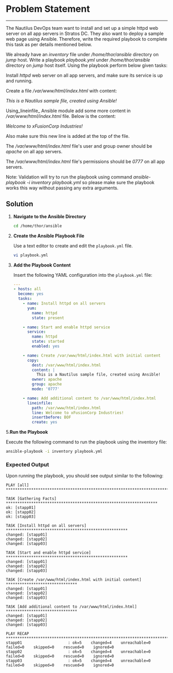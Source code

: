 # Problem Statement

---
The Nautilus DevOps team want to install and set up a simple httpd web server on all app servers in Stratos DC. They also want to deploy a sample web page using Ansible. Therefore, write the required playbook to complete this task as per details mentioned below.

We already have an _inventory_ file under _/home/thor/ansible_ directory on _jump_ host. Write a playbook _playbook.yml_ under _/home/thor/ansible_ directory on _jump_ host itself. Using the playbook perform below given tasks:

Install _httpd_ web server on all app servers, and make sure its service is up and running.

Create a file _/var/www/html/index.html_ with content:

_This is a Nautilus sample file, created using Ansible!_

Using_lineinfile_ Ansible module add some more content in _/var/www/html/index.html_ file. Below is the content:

_Welcome to xFusionCorp Industries!_

Also make sure this new line is added at the top of the file.

The _/var/www/html/index.html_ file's user and group owner should be _apache_ on all app servers.

The _/var/www/html/index.html_ file's permissions should be _0777_ on all app servers.

Note: Validation will try to run the playbook using command _ansible-playbook -i inventory playbook.yml_ so please make sure the playbook works this way without passing any extra arguments.

## Solution

1. **Navigate to the Ansible Directory**

   ```bash
   cd /home/thor/ansible
   ```

2. **Create the Ansible Playbook File**

   Use a text editor to create and edit the `playbook.yml` file.

   ```bash
   vi playbook.yml
   ```

3. **Add the Playbook Content**

   Insert the following YAML configuration into the `playbook.yml` file:

   ```yaml
   ---
   - hosts: all
     become: yes
     tasks:
       - name: Install httpd on all servers
         yum:
           name: httpd
           state: present

       - name: Start and enable httpd service
         service:
           name: httpd
           state: started
           enabled: yes

       - name: Create /var/www/html/index.html with initial content
         copy:
           dest: /var/www/html/index.html
           content: |
             This is a Nautilus sample file, created using Ansible!
           owner: apache
           group: apache
           mode: '0777'

       - name: Add additional content to /var/www/html/index.html
         lineinfile:
           path: /var/www/html/index.html
           line: Welcome to xFusionCorp Industries!
           insertbefore: BOF
           create: yes
   ```

5.**Run the Playbook**

   Execute the following command to run the playbook using the inventory file:

   ```bash
   ansible-playbook -i inventory playbook.yml
   ```

### Expected Output

Upon running the playbook, you should see output similar to the following:

```plain
PLAY [all] ******************************************************************************

TASK [Gathering Facts] ******************************************************************
ok: [stapp01]
ok: [stapp02]
ok: [stapp03]

TASK [Install httpd on all servers] *****************************************************
changed: [stapp01]
changed: [stapp02]
changed: [stapp03]

TASK [Start and enable httpd service] *****************************************************
changed: [stapp01]
changed: [stapp02]
changed: [stapp03]

TASK [Create /var/www/html/index.html with initial content] *******************************
changed: [stapp01]
changed: [stapp02]
changed: [stapp03]

TASK [Add additional content to /var/www/html/index.html] *******************************
changed: [stapp01]
changed: [stapp02]
changed: [stapp03]

PLAY RECAP ******************************************************************************
stapp01                    : ok=5    changed=4    unreachable=0    failed=0    skipped=0    rescued=0    ignored=0
stapp02                    : ok=5    changed=4    unreachable=0    failed=0    skipped=0    rescued=0    ignored=0
stapp03                    : ok=5    changed=4    unreachable=0    failed=0    skipped=0    rescued=0    ignored=0
```
